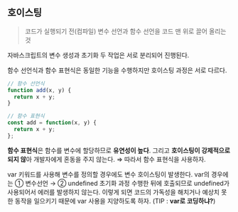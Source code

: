 ## 호이스팅

> 코드가 실행되기 전(컴파일) 변수 선언과 함수 선언을 코드 맨 위로 끌어 올리는 것
> 

자바스크립트의 변수 생성과 초기화 두 작업은 서로 분리되어 진행된다.

함수 선언식과 함수 표현식은 동일한 기능을 수행하지만 호이스팅 과정은 서로 다르다.

```jsx
// 함수 선언식
function add(x, y) {
  return x + y;
}

// 함수 표현식
const add = function(x, y) {
  return x + y;
};
```

**함수 표현식**은 함수를 변수에 할당하므로 **유연성이 높다**. 그리고 **호이스팅이 강제적으로 되지 않**아 개발자에게 혼동을 주지 않는다. ⇒ 따라서 함수 표현식을 사용하자.

var 키워드를 사용해 변수를 정의할 경우에도 변수 호이스팅이 발생한다.
var의 경우에는 ① 변수선언 → ② undefined 초기화 과정 수행한 뒤에 호출되므로 undefined가 사용되어서 에러를 발생하지 않는다.
이렇게 되면 코드의 가독성을 해치거나 예상치 못한 동작을 일으키기 때문에 var 사용을 지양하도록 하자. (TIP : **var로 코딩하냐?**)
